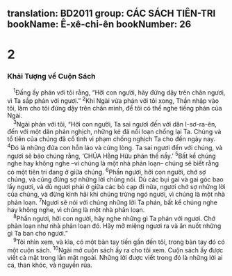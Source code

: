 translation: BD2011
group: CÁC SÁCH TIÊN-TRI
bookName: Ê-xê-chi-ên 
bookNumber: 26
-------

<div class="title"><h1>2</h1><h3>Khải Tượng về Cuộn Sách</h3></div>
<span class="verse exe_2_1"> <sup>1</sup>Ðấng ấy phán với tôi rằng, “Hỡi con người, hãy đứng dậy trên chân ngươi, vì Ta sắp phán với ngươi.” </span>
<span class="verse exe_2_2"><sup>2</sup>Khi Ngài vừa phán với tôi xong, Thần nhập vào tôi, làm cho tôi đứng dậy trên chân mình, để tôi có thể nghe tiếng phán của Ngài.<br/></span>
<span class="verse exe_2_3"> <sup>3</sup>Ngài phán với tôi, “Hỡi con người, Ta sai ngươi đến với dân I-sơ-ra-ên, đến với một dân phản nghịch, những kẻ đã nổi loạn chống lại Ta. Chúng và tổ tiên của chúng đã cố tình vi phạm chống nghịch Ta cho đến ngày nay. </span>
<span class="verse exe_2_4"><sup>4</sup>Ðó là những đứa con hỗn láo và cứng lòng. Ta sai ngươi đến với chúng, và ngươi sẽ bảo chúng rằng, ‘CHÚA Hằng Hữu phán thế nầy.’ </span>
<span class="verse exe_2_5"><sup>5</sup>Bất kể chúng nghe hay không nghe –vì chúng là một nhà phản loạn– chúng sẽ biết rằng có một tiên tri đang ở giữa chúng. </span>
<span class="verse exe_2_6"><sup>6</sup>Phần ngươi, hỡi con người, chớ sợ chúng, và cũng đừng sợ những lời chúng nói. Dù các bụi gai và gai góc bao lấy ngươi, và dù ngươi phải ở giữa các bò cạp đi nữa, ngươi chớ sợ những lời của chúng, và đừng kinh hãi khi chúng trừng ngó ngươi, vì chúng là một nhà phản loạn. </span>
<span class="verse exe_2_7"><sup>7</sup>Ngươi sẽ nói với chúng những lời Ta phán, bất kể chúng nghe hay không nghe, vì chúng là một nhà phản loạn.<br/></span>
<span class="verse exe_2_8"> <sup>8</sup>Phần ngươi, hỡi con người, hãy nghe những gì Ta phán với ngươi. Chớ phản loạn như nhà phản loạn đó. Hãy mở miệng ngươi ra và ăn nuốt những gì Ta ban cho ngươi.”<br/></span>
<span class="verse exe_2_9"> <sup>9</sup>Tôi nhìn xem, và kìa, có một bàn tay tiến gần đến tôi, trong bàn tay đó có một cuộn sách. </span>
<span class="verse exe_2_10"><sup>10</sup>Ngài mở cuộn sách ấy ra cho tôi xem. Cuộn sách ấy được viết cả mặt trong lẫn mặt ngoài. Những lời được viết trong đó là những lời ai ca, than khóc, và nguyền rủa.<br/></span>
